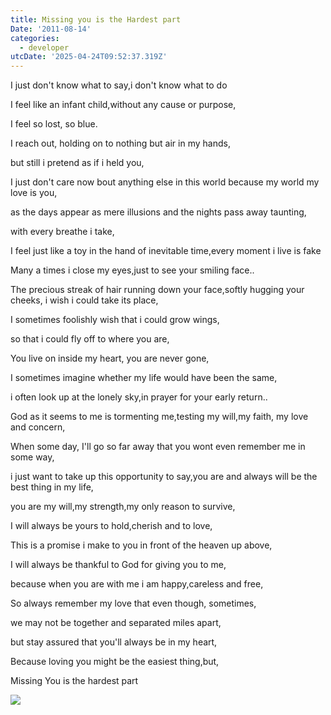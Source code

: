 ```yaml
---
title: Missing you is the Hardest part
Date: '2011-08-14'
categories:
  - developer
utcDate: '2025-04-24T09:52:37.319Z'
---
```


I just don't know what to say,i don't know what to do

I feel like an infant child,without any cause or purpose,

I feel so lost, so blue.

I reach out, holding on to nothing but air in my hands,

but still i pretend as if i held you,

I just don't care now bout anything else in this world because my world my love is you,

as the days appear as mere illusions and the nights pass away taunting,

with every breathe i take,

I feel just like a toy in the hand of inevitable time,every moment i live is fake

Many a times i close my eyes,just to see your smiling face..

The precious streak of hair running down your face,softly hugging your cheeks, i wish i could take its place,

I sometimes foolishly wish that i could grow wings,

so that i could fly off to where you are,

You live on inside my heart, you are never gone,

I sometimes imagine whether my life would have been the same,

i often look up at the lonely sky,in prayer for your early return..

God as it seems to me is tormenting me,testing my will,my faith, my love and concern,

When some day, I'll go so far away that you wont even remember me in some way,

i just want to take up this opportunity to say,you are and always will be the best thing in my life,

you are my will,my strength,my only reason to survive,

I will always be yours to hold,cherish and to love,

This is a promise i make to you in front of the heaven up above,

I will always be thankful to God for giving you to me,

because when you are with me i am happy,careless and free,

So always remember my love that even though, sometimes,

we may not be together and separated miles apart,

but stay assured that you'll always be in my heart,

Because loving you might be the easiest thing,but,

Missing You is the hardest part

[![](https://sajeetharan.wordpress.com/wp-content/uploads/2011/08/4d568-26064_b_pic31.jpg?w=300)](https://sajeetharan.wordpress.com/wp-content/uploads/2011/08/4d568-26064_b_pic31.jpg)
